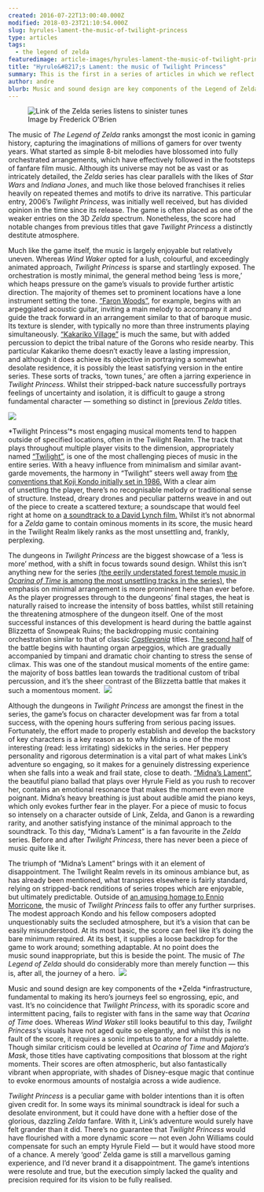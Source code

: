 ```yaml
---
created: 2016-07-22T13:00:40.000Z
modified: 2018-03-23T21:10:54.000Z
slug: hyrules-lament-the-music-of-twilight-princess
type: articles
tags:
  - the legend of zelda
featuredimage: article-images/hyrules-lament-the-music-of-twilight-princess.jpg
title: "Hyrule&#8217;s Lament: the music of Twilight Princess"
summary: This is the first in a series of articles in which we reflect on video game soundtracks. The pieces examine the musical content of the score and analyse the effects it has on the game.
author: andre
blurb: Music and sound design are key components of the Legend of Zelda franchise, fundamental to making its hero's journeys feel so engrossing, epic, and vast. Under Koji Kondo's watchful eye, Toru Minegishi's soundtrack for Twilight Princess had bolder intentions than it is often given credit for.
---
```

<figure class="wide">
  <img src="article-images/hyrules-lament-the-music-of-twilight-princess.jpg" alt="Link of the Zelda series listens to sinister tunes" />
  <figcaption>Image by Frederick O'Brien</figcaption>
</figure>

The music of *The Legend of Zelda* ranks amongst the most iconic in gaming history, capturing the imaginations of millions of gamers for over twenty years. What started as simple 8-bit melodies have blossomed into fully orchestrated arrangements, which have effectively followed in the footsteps of fanfare film music. Although its universe may not be as vast or as intricately detailed, the *Zelda* series has clear parallels with the likes of *Star Wars* and *Indiana Jones*, and much like those beloved franchises it relies heavily on repeated themes and motifs to drive its narrative. This particular entry, 2006’s *Twilight Princess*, was initially well received, but has divided opinion in the time since its release. The game is often placed as one of the weaker entries on the 3D *Zelda* spectrum. Nonetheless, the score had notable changes from previous titles that gave *Twilight Princess* a distinctly destitute atmosphere.

Much like the game itself, the music is largely enjoyable but relatively uneven. Whereas *Wind Waker* opted for a lush, colourful, and exceedingly animated approach, *Twilight Princess* is sparse and startlingly exposed. The orchestration is mostly minimal, the general method being ‘less is more,’ which heaps pressure on the game’s visuals to provide further artistic direction. The majority of themes set to prominent locations have a lone instrument setting the tone. [“Faron Woods”](https://www.youtube.com/watch?v=WsVT_-RsONg), for example, begins with an arpeggiated acoustic guitar, inviting a main melody to accompany it and guide the track forward in an arrangement similar to that of baroque music. Its texture is slender, with typically no more than three instruments playing simultaneously. [“Kakariko Village”](https://www.youtube.com/watch?v=DlMGdW87Wuo) is much the same, but with added percussion to depict the tribal nature of the Gorons who reside nearby. This particular Kakariko theme doesn’t exactly leave a lasting impression, and although it does achieve its objective in portraying a somewhat desolate residence, it is possibly the least satisfying version in the entire series. These sorts of tracks, ‘town tunes,’ are often a jarring experience in *Twilight Princess*. Whilst their stripped-back nature successfully portrays feelings of uncertainty and isolation, it is difficult to gauge a strong fundamental character — something so distinct in [previous *Zelda* titles.

![](article-images/hyrules-lament-the-music-of-twilight-princess/)

*Twilight Princess’*s most engaging musical moments tend to happen outside of specified locations, often in the Twilight Realm. The track that plays throughout multiple player visits to the dimension, appropriately named [“Twilight”](https://www.youtube.com/watch?v=bUwkjIXaHEI), is one of the most challenging pieces of music in the entire series. With a heavy influence from minimalism and similar avant-garde movements, the harmony in “Twilight” steers well away from [the conventions that Koji Kondo initially set in 1986.](https://www.youtube.com/watch?v=x5biIXoKAHo>) With a clear aim of unsettling the player, there’s no recognisable melody or traditional sense of structure. Instead, dreary drones and peculiar patterns weave in and out of the piece to create a scattered texture; a soundscape that would feel right at home on [a soundtrack to a David Lynch film.](https://www.youtube.com/watch?v=ry5vs331sMY) Whilst it’s not abnormal for a *Zelda* game to contain ominous moments in its score, the music heard in the Twilight Realm likely ranks as the most unsettling and, frankly, perplexing.

The dungeons in *Twilight Princess* are the biggest showcase of a ‘less is more’ method, with a shift in focus towards sound design. Whilst this isn’t anything new for the series [(the eerily understated forest temple music in *Ocarina of Time* is among the most unsettling tracks in the series)](https://www.youtube.com/watch?v=hmsZyC0UXUU), the emphasis on minimal arrangement is more prominent here than ever before. As the player progresses through to the dungeons’ final stages, the heat is naturally raised to increase the intensity of boss battles, whilst still retaining the threatening atmosphere of the dungeon itself. One of the most successful instances of this development is heard during the battle against Blizzetta of Snowpeak Ruins; the backdropping music containing orchestration similar to that of classic *[Castlevania](https://www.youtube.com/watch?v=Oquad3rnZSI&list=PL9C2427AFB919D8C2>)* titles. [The second half](https://www.youtube.com/watch?v=0jsAo8uE9dU>) of the battle begins with haunting organ arpeggios, which are gradually accompanied by timpani and dramatic choir chanting to stress the sense of climax. This was one of the standout musical moments of the entire game: the majority of boss battles lean towards the traditional custom of tribal percussion, and it’s the sheer contrast of the Blizzetta battle that makes it such a momentous moment.
 ­
![](article-images/hyrules-lament-the-music-of-twilight-princess/)

Although the dungeons in *Twilight Princess* are amongst the finest in the series, the game’s focus on character development was far from a total success, with the opening hours suffering from serious pacing issues. Fortunately, the effort made to properly establish and develop the backstory of key characters is a key reason as to why Midna is one of the most interesting (read: less irritating) sidekicks in the series. Her peppery personality and rigorous determination is a vital part of what makes Link’s adventure so engaging, so it makes for a genuinely distressing experience when she falls into a weak and frail state, close to death. [“Midna’s Lament”](https://www.youtube.com/watch?v=8Nq-gEG-E04), the beautiful piano ballad that plays over Hyrule Field as you rush to recover her, contains an emotional resonance that makes the moment even more poignant. Midna’s heavy breathing is just about audible amid the piano keys, which only evokes further fear in the player. For a piece of music to focus so intensely on a character outside of Link, Zelda, and Ganon is a rewarding rarity, and another satisfying instance of the minimal approach to the soundtrack. To this day, “Midna’s Lament” is a fan favourite in the *Zelda* series. Before and after *Twilight Princess*, there has never been a piece of music quite like it.

The triumph of “Midna’s Lament” brings with it an element of disappointment. The Twilight Realm revels in its ominous ambiance but, as has already been mentioned, what transpires elsewhere is fairly standard, relying on stripped-back renditions of series tropes which are enjoyable, but ultimately predictable. Outside of [an amusing homage to Ennio Morricone](https://www.youtube.com/watch?v=hgnKbFSySfk), the music of *Twilight Princess* fails to offer any further surprises. The modest approach Kondo and his fellow composers adopted unquestionably suits the secluded atmosphere, but it’s a vision that can be easily misunderstood. At its most basic, the score can feel like it’s doing the bare minimum required. At its best, it supplies a loose backdrop for the game to work around; something adaptable. At no point does the music sound inappropriate, but this is beside the point. The music of *The Legend of Zelda* should do considerably more than merely function — this is, after all, the journey of a hero.
 ­
![](article-images/hyrules-lament-the-music-of-twilight-princess/)

Music and sound design are key components of the *Zelda *infrastructure, fundamental to making its hero’s journeys feel so engrossing, epic, and vast. It’s no coincidence that *Twilight Princess*, with its sporadic score and intermittent pacing, fails to register with fans in the same way that *Ocarina of Time* does. Whereas *Wind Waker* still looks beautiful to this day, *Twilight Princess*‘s visuals have not aged quite so elegantly, and whilst this is no fault of the score, it requires a sonic impetus to atone for a muddy palette. Though similar criticism could be levelled at *Ocarina of Time* and *Majora’s Mask*, those titles have captivating compositions that blossom at the right moments. Their scores are often atmospheric, but also fantastically vibrant when appropriate, with shades of Disney-esque magic that continue to evoke enormous amounts of nostalgia across a wide audience.

*Twilight Princess* is a peculiar game with bolder intentions than it is often given credit for. In some ways its minimal soundtrack is ideal for such a desolate environment, but it could have done with a heftier dose of the glorious, dazzling *Zelda* fanfare. With it, Link’s adventure would surely have felt grander than it did. There’s no guarantee that *Twilight Princess* would have flourished with a more dynamic score — not even John Williams could compensate for such an empty Hyrule Field — but it would have stood more of a chance. A merely ‘good’ Zelda game is still a marvellous gaming experience, and I’d never brand it a disappointment. The game’s intentions were resolute and true, but the execution simply lacked the quality and precision required for its vision to be fully realised.